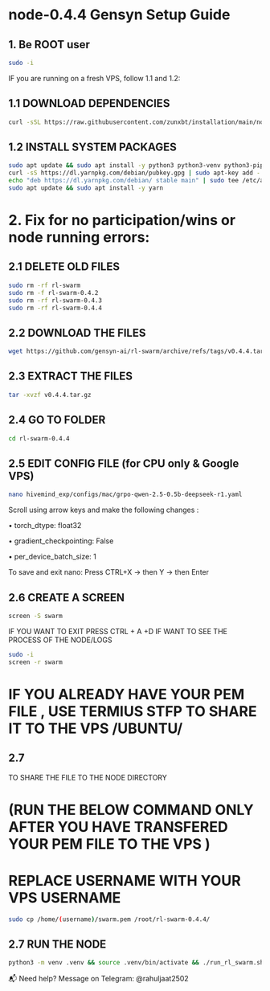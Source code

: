# node-0.4.4 Gensyn Setup Guide

## 1. Be ROOT user

```bash
sudo -i
```

IF you are running on a fresh VPS, follow 1.1 and 1.2:

## 1.1 DOWNLOAD DEPENDENCIES
```bash
curl -sSL https://raw.githubusercontent.com/zunxbt/installation/main/node.sh | bash
```
## 1.2 INSTALL SYSTEM PACKAGES
```bash
sudo apt update && sudo apt install -y python3 python3-venv python3-pip curl screen git yarn
curl -sS https://dl.yarnpkg.com/debian/pubkey.gpg | sudo apt-key add -
echo "deb https://dl.yarnpkg.com/debian/ stable main" | sudo tee /etc/apt/sources.list.d/yarn.list
sudo apt update && sudo apt install -y yarn
```
# 2. Fix for no participation/wins or node running errors:

## 2.1 DELETE OLD FILES
```bash
sudo rm -rf rl-swarm
sudo rm -f rl-swarm-0.4.2
sudo rm -rf rl-swarm-0.4.3
sudo rm -rf rl-swarm-0.4.4
```

## 2.2 DOWNLOAD THE FILES
```bash
wget https://github.com/gensyn-ai/rl-swarm/archive/refs/tags/v0.4.4.tar.gz
```
## 2.3 EXTRACT THE FILES
```bash
tar -xvzf v0.4.4.tar.gz
```
## 2.4 GO TO FOLDER 
```bash
cd rl-swarm-0.4.4
```
## 2.5 EDIT CONFIG FILE (for CPU only & Google VPS)
```bash
nano hivemind_exp/configs/mac/grpo-qwen-2.5-0.5b-deepseek-r1.yaml
```
Scroll using arrow keys and make the following changes
:
	
 •	torch_dtype: float32
	
 •	gradient_checkpointing: False
	
 •	per_device_batch_size: 1

To save and exit nano:
Press CTRL+X → then Y → then Enter

## 2.6 CREATE A SCREEN 
```bash
screen -S swarm
```
IF YOU WANT TO EXIT PRESS CTRL + A +D 
IF WANT TO SEE THE PROCESS OF THE NODE/LOGS
```bash
sudo -i
screen -r swarm
```

# IF YOU ALREADY HAVE YOUR PEM FILE , USE TERMIUS STFP TO SHARE IT TO THE VPS /UBUNTU/


## 2.7 
TO SHARE THE FILE TO THE NODE DIRECTORY 
# (RUN THE BELOW COMMAND  ONLY AFTER YOU HAVE TRANSFERED YOUR PEM FILE TO THE VPS )

# REPLACE USERNAME WITH YOUR VPS USERNAME
```bash
sudo cp /home/(username)/swarm.pem /root/rl-swarm-0.4.4/

```

## 2.7 RUN THE NODE
```bash
python3 -m venv .venv && source .venv/bin/activate && ./run_rl_swarm.sh
```
📬 Need help?
Message on Telegram: @rahuljaat2502











